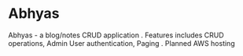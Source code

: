 # Abhyas
Abhyas - a blog/notes  CRUD application . Features includes CRUD operations, Admin User authentication, Paging . Planned AWS hosting
